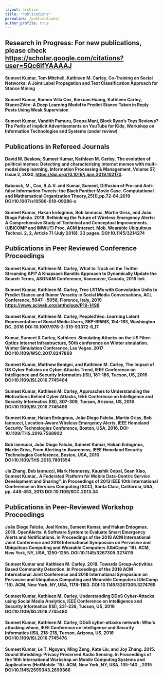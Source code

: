 ```yaml
---
layout: archive
title: "Publications"
permalink: /publications/
author_profile: true
---
```


## Research in Progress: For new publications, please check  https://scholar.google.com/citations?user=5Qc6lfYAAAAJ
#### Sumeet Kumar, Tom Mitchell, Kathleen M. Carley, Co-Training on Social Networks: A Joint Label Propagation and Text Classification Approach for Stance Mining 
#### Sumeet Kumar, Ramon Villa Cox, Binxuan Huang, Kathleen Carley,  Stance2Vec: A Deep Learning Model to Predict Stance Taken in Reply Posts Using Weak Supervision
#### Sumeet Kumar, Vandith Pamuru, Deepa Mani, Block Ryan’s Toys Reviews? The Perils of Implicit Advertisements on YouTube for Kids,  Workshop on Information Technologies and Systems (under review)

## Publications in  Refereed Journals
#### David M. Beskow, Sumeet Kumar, Kathleen M. Carley, The evolution of political memes: Detecting and characterizing internet memes with multi-modal deep learning, Information Processing & Management, Volume 57, Issue 2, 2020, https://doi.org/10.1016/j.ipm.2019.102170.
####  Babcock, M., Cox, R.A.V. and Kumar, Sumeet, Diffusion of Pro-and Anti-false Information Tweets: the Black Panther Movie Case. Computational and Mathematical Organization Theory,25(1),pp.72-84.2019 DOI:10.1007/s10588-018-09286-x
#### Sumeet Kumar, Hakan Erdogmus, Bob Iannucci, Martin Griss, and João Diogo Falcão. 2018. Rethinking the Future of Wireless Emergency Alerts: A Comprehensive Study of Technical and Conceptual Improvements. (UBICOMP and IMWUT) Proc. ACM Interact. Mob. Wearable Ubiquitous Technol. 2, 2, Article 71 (July 2018), 33 pages. DOI:10.1145/3214274


## Publications in Peer Reviewed Conference Proceedings
#### Sumeet Kumar, Kathleen M. Carley, What to Track on the Twitter Streaming API? A Knapsack Bandits Approach to Dynamically Update the Search Terms,  ASONAM Conference, Vancouver, Canada, 2019 link
#### Sumeet Kumar, Kathleen M. Carley, Tree LSTMs with Convolution Units to Predict Stance and Rumor Veracity in Social Media Conversations, ACL Conference, 5047--5058, Florence, Italy, 2019 https://www.aclweb.org/anthology/P19-1498
#### Sumeet Kumar, Kathleen M. Carley, People2Vec: Learning Latent Representation of Social Media Users, SBP-BRiMS, 154-163, Washington DC, 2018 DOI:10.1007/978-3-319-93372-6_17
#### Kumar, Sumeet & Carley, Kathleen. Simulating Attacks on the US Fiber-Optics Internet Infrastructure, 50th conference on Winter simulation. Winter Simulation Conference, Las Vegas. 2017 DOI:10.1109/WSC.2017.8247869
#### Sumeet Kumar, Matthew Benigni, and Kathleen M. Carley, The Impact of US Cyber Policies on Cyber-Attacks Trend, IEEE Conference on Intelligence and Security Informatics (ISI), 181-186, Tucson, US, 2016 DOI:10.1109/ISI.2016.7745464
#### Sumeet Kumar, Kathleen M. Carley, Approaches to Understanding the Motivations Behind Cyber Attacks, IEEE Conference on Intelligence and Security Informatics (ISI), 307-309, Tucson, Arizona, US, 2016 DOI:10.1109/ISI.2016.7745496
#### Sumeet Kumar, Hakan Erdogmus, João Diogo Falcão, Martin Griss, Bob Iannucci, Location-Aware Wireless Emergency Alerts, IEEE Homeland Security Technologies Conference, Boston, USA, 2016, DOI: 10.1109/THS.2016.7568902
#### Bob Iannucci, João Diogo Falcão, Sumeet Kumar, Hakan Erdogmus, Martin Griss, From Alerting to Awareness, IEEE  Homeland Security Technologies Conference, Boston, USA, 2016 DOI:10.1109/THS.2016.7801354
#### Jia Zhang, Bob Iannucci, Mark Hennessy, Kaushik Gopal, Sean Xiao, Sumeet Kumar,. A Federated Platform for Mobile Data-Centric Service Development and Sharing", in Proceedings of 2013 IEEE 10th International Conference on Services Computing (SCC), Santa Clara, California, USA, pp. 446-453, 2013 DOI:10.1109/SCC.2013.34


## Publications in Peer-Reviewed Workshop Proceedings
#### João Diogo Falcão, Joel Krebs, Sumeet Kumar, and Hakan Erdogmus. 2018. OpenAlerts: A Software System to Evaluate Smart Emergency Alerts and Notifications. In Proceedings of the 2018 ACM International Joint Conference and 2018 International Symposium on Pervasive and Ubiquitous Computing and Wearable Computers (UbiComp '18). ACM, New York, NY, USA, 1250-1255. DOI:10.1145/3267305.3274115
#### Sumeet Kumar and Kathleen M. Carley. 2018. Towards Group-Activities Based Community Detection. In Proceedings of the 2018 ACM International Joint Conference and 2018 International Symposium on Pervasive and Ubiquitous Computing and Wearable Computers (UbiComp '18). ACM, New York, NY, USA, 1178-1183. DOI:10.1145/3267305.3274765
#### Sumeet Kumar, Kathleen M. Carley, Understanding DDoS Cyber-Attacks using Social Media Analytics,   IEEE Conference on Intelligence and Security Informatics (ISI), 231-236, Tucson, US, 2016 DOI:10.1109/ISI.2016.7745480
#### Sumeet Kumar, Kathleen M. Carley, DDoS cyber-attacks network: Who's attacking whom,  IEEE Conference on Intelligence and Security Informatics (ISI), 218-218, Tucson, Arizona, US, 2016 DOI:10.1109/ISI.2016.7745476
#### Sumeet Kumar, Le T. Nguyen, Ming Zeng, Kate Liu, and Joy Zhang. 2015. Sound Shredding: Privacy Preserved Audio Sensing. In Proceedings of the 16th International Workshop on Mobile Computing Systems and Applications (HotMobile '15). ACM, New York, NY, USA, 135-140. , 2015 DOI:10.1145/2699343.2699366